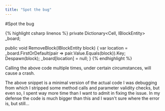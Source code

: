 ```yaml
---
title: "Spot the bug"
---
```


#Spot the bug

{% highlight csharp linenos %}
private Dictionary<Cell, IBlockEntity> _board;

public void RemoveBlock(IBlockEntity block)
{
    var location = _board.FirstOrDefault(pair => pair.Value.Equals(block)).Key;
    Despawn(block);
    _board[location] = null;
}
{% endhighlight %}

Calling the above code multiple times, under certain circumstances, will cause a crash.

The above snippet is a minimal version of the actual code I was debugging from which I stripped some method calls and parameter validity checks, but even so, I spent way more time than I want to admit in fixing the issue. In my defense the code is much bigger than this and I wasn't sure where the error is, but still…
